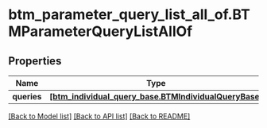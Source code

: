 # btm_parameter_query_list_all_of.BTMParameterQueryListAllOf

## Properties
Name | Type | Description | Notes
------------ | ------------- | ------------- | -------------
**queries** | [**[btm_individual_query_base.BTMIndividualQueryBase]**](BTMIndividualQueryBase.md) |  | [optional] 

[[Back to Model list]](../README.md#documentation-for-models) [[Back to API list]](../README.md#documentation-for-api-endpoints) [[Back to README]](../README.md)


